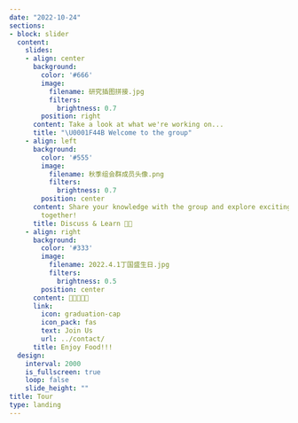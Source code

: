 ```yaml
---
date: "2022-10-24"
sections:
- block: slider
  content:
    slides:
    - align: center
      background:
        color: '#666'
        image:
          filename: 研究插图拼接.jpg
          filters:
            brightness: 0.7
        position: right
      content: Take a look at what we're working on...
      title: "\U0001F44B Welcome to the group"
    - align: left
      background:
        color: '#555'
        image:
          filename: 秋季组会群成员头像.png
          filters:
            brightness: 0.7
        position: center
      content: Share your knowledge with the group and explore exciting new topics
        together!
      title: Discuss & Learn 🐱‍🏍
    - align: right
      background:
        color: '#333'
        image:
          filename: 2022.4.1丁国盛生日.jpg
          filters:
            brightness: 0.5
        position: center
      content: 🍰🍰🍰🍰🍰
      link:
        icon: graduation-cap
        icon_pack: fas
        text: Join Us
        url: ../contact/
      title: Enjoy Food!!!
  design:
    interval: 2000
    is_fullscreen: true
    loop: false
    slide_height: ""
title: Tour
type: landing
---
```

